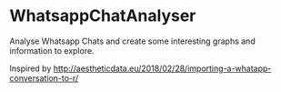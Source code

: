 # WhatsappChatAnalyser
Analyse Whatsapp Chats and create some interesting graphs and information to explore.

Inspired by http://aestheticdata.eu/2018/02/28/importing-a-whatapp-conversation-to-r/

